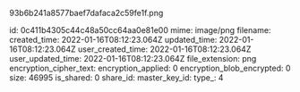 93b6b241a8577baef7dafaca2c59fe1f.png

id: 0c411b4305c44c48a50cc64aa0e81e00
mime: image/png
filename: 
created_time: 2022-01-16T08:12:23.064Z
updated_time: 2022-01-16T08:12:23.064Z
user_created_time: 2022-01-16T08:12:23.064Z
user_updated_time: 2022-01-16T08:12:23.064Z
file_extension: png
encryption_cipher_text: 
encryption_applied: 0
encryption_blob_encrypted: 0
size: 46995
is_shared: 0
share_id: 
master_key_id: 
type_: 4